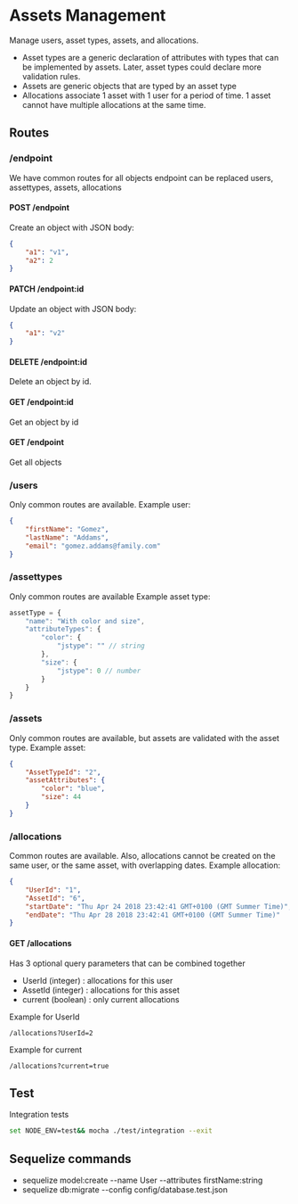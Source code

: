 # Assets Management

Manage users, asset types, assets, and allocations.
- Asset types are a generic declaration of attributes with types that can be implemented by assets.
Later, asset types could declare more validation rules.
- Assets are generic objects that are typed by an asset type
- Allocations associate 1 asset with 1 user for a period of time.
1 asset cannot have multiple allocations at the same time.

## Routes

### /endpoint
We have common routes for all objects
endpoint can be replaced users, assettypes, assets, allocations

#### POST /endpoint
Create an object with JSON body:
```json
{
	"a1": "v1",
	"a2": 2
}
```

#### PATCH /endpoint:id
Update an object with JSON body:
```json
{
	"a1": "v2"
}
```

#### DELETE /endpoint:id
Delete an object by id.

#### GET /endpoint:id
Get an object by id

#### GET /endpoint
Get all objects

### /users
Only common routes are available.
Example user:
```json
{
	"firstName": "Gomez",
	"lastName": "Addams",
	"email": "gomez.addams@family.com"
}
```

### /assettypes
Only common routes are available
Example asset type:
```js
assetType = {
	"name": "With color and size",
	"attributeTypes": {
		"color": {
			"jstype": "" // string
		},
		"size": {
        	"jstype": 0 // number
        }
	}
}
```

### /assets
Only common routes are available, but assets are validated with the asset type.
Example asset:
```json
{
	"AssetTypeId": "2",
	"assetAttributes": {
		"color": "blue",
		"size": 44
	}
}
```

### /allocations
Common routes are available.
Also, allocations cannot be created on the same user, or the same asset, with overlapping dates.
Example allocation:
```json
{
	"UserId": "1",
	"AssetId": "6",
	"startDate": "Thu Apr 24 2018 23:42:41 GMT+0100 (GMT Summer Time)",
	"endDate": "Thu Apr 28 2018 23:42:41 GMT+0100 (GMT Summer Time)"
}
```

#### GET /allocations
Has 3 optional query parameters that can be combined together
- UserId (integer) : allocations for this user
- AssetId (integer) : allocations for this asset
- current (boolean) : only current allocations

Example for UserId
```http request
/allocations?UserId=2
```
Example for current
```http request
/allocations?current=true
```

## Test

Integration tests
```bash
set NODE_ENV=test&& mocha ./test/integration --exit
```

## Sequelize commands

- sequelize model:create --name User --attributes firstName:string
- sequelize db:migrate --config config/database.test.json